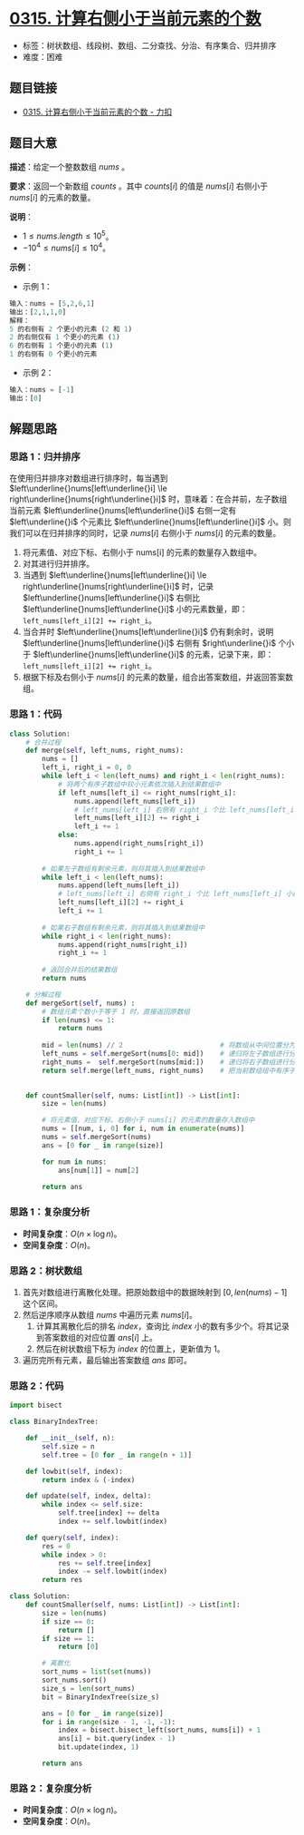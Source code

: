 # [0315. 计算右侧小于当前元素的个数](https://leetcode.cn/problems/count-of-smaller-numbers-after-self/)

- 标签：树状数组、线段树、数组、二分查找、分治、有序集合、归并排序
- 难度：困难

## 题目链接

- [0315. 计算右侧小于当前元素的个数 - 力扣](https://leetcode.cn/problems/count-of-smaller-numbers-after-self/)

## 题目大意

**描述**：给定一个整数数组 $nums$ 。

**要求**：返回一个新数组 $counts$ 。其中 $counts[i]$ 的值是 $nums[i]$ 右侧小于 $nums[i]$ 的元素的数量。

**说明**：

- $1 \le nums.length \le 10^5$。
- $-10^4 \le nums[i] \le 10^4$。

**示例**：

- 示例 1：

```python
输入：nums = [5,2,6,1]
输出：[2,1,1,0] 
解释：
5 的右侧有 2 个更小的元素 (2 和 1)
2 的右侧仅有 1 个更小的元素 (1)
6 的右侧有 1 个更小的元素 (1)
1 的右侧有 0 个更小的元素
```

- 示例 2：

```python
输入：nums = [-1]
输出：[0]
```

## 解题思路

### 思路 1：归并排序

在使用归并排序对数组进行排序时，每当遇到 $left\underline{}nums[left\underline{}i] \le right\underline{}nums[right\underline{}i]$ 时，意味着：在合并前，左子数组当前元素 $left\underline{}nums[left\underline{}i]$ 右侧一定有 $left\underline{}i$ 个元素比 $left\underline{}nums[left\underline{}i]$ 小。则我们可以在归并排序的同时，记录 $nums[i]$ 右侧小于 $nums[i]$ 的元素的数量。

1. 将元素值、对应下标、右侧小于 nums[i] 的元素的数量存入数组中。
2. 对其进行归并排序。
3. 当遇到 $left\underline{}nums[left\underline{}i] \le right\underline{}nums[right\underline{}i]$ 时，记录 $left\underline{}nums[left\underline{}i]$ 右侧比 $left\underline{}nums[left\underline{}i]$ 小的元素数量，即：`left_nums[left_i][2] += right_i`。
4. 当合并时 $left\underline{}nums[left\underline{}i]$ 仍有剩余时，说明 $left\underline{}nums[left\underline{}i]$ 右侧有 $right\underline{}i$ 个小于 $left\underline{}nums[left\underline{}i]$ 的元素，记录下来，即：`left_nums[left_i][2] += right_i`。
5. 根据下标及右侧小于 $nums[i]$ 的元素的数量，组合出答案数组，并返回答案数组。

### 思路 1：代码

```python
class Solution:
    # 合并过程
    def merge(self, left_nums, right_nums):
        nums = []
        left_i, right_i = 0, 0
        while left_i < len(left_nums) and right_i < len(right_nums):
            # 将两个有序子数组中较小元素依次插入到结果数组中
            if left_nums[left_i] <= right_nums[right_i]:
                nums.append(left_nums[left_i])
                # left_nums[left_i] 右侧有 right_i 个比 left_nums[left_i] 小的
                left_nums[left_i][2] += right_i
                left_i += 1
            else:
                nums.append(right_nums[right_i])
                right_i += 1
        
        # 如果左子数组有剩余元素，则将其插入到结果数组中
        while left_i < len(left_nums):
            nums.append(left_nums[left_i])
            # left_nums[left_i] 右侧有 right_i 个比 left_nums[left_i] 小的
            left_nums[left_i][2] += right_i
            left_i += 1
        
        # 如果右子数组有剩余元素，则将其插入到结果数组中
        while right_i < len(right_nums):
            nums.append(right_nums[right_i])
            right_i += 1
        
        # 返回合并后的结果数组
        return nums

    # 分解过程
    def mergeSort(self, nums) :
        # 数组元素个数小于等于 1 时，直接返回原数组
        if len(nums) <= 1:
            return nums
        
        mid = len(nums) // 2                        # 将数组从中间位置分为左右两个数组
        left_nums = self.mergeSort(nums[0: mid])    # 递归将左子数组进行分解和排序
        right_nums =  self.mergeSort(nums[mid:])    # 递归将右子数组进行分解和排序
        return self.merge(left_nums, right_nums)    # 把当前数组组中有序子数组逐层向上，进行两两合并
        

    def countSmaller(self, nums: List[int]) -> List[int]:
        size = len(nums)

        # 将元素值、对应下标、右侧小于 nums[i] 的元素的数量存入数组中
        nums = [[num, i, 0] for i, num in enumerate(nums)]
        nums = self.mergeSort(nums)
        ans = [0 for _ in range(size)]

        for num in nums:
            ans[num[1]] = num[2]
        
        return ans
```

### 思路 1：复杂度分析

- **时间复杂度**：$O(n \times \log n)$。
- **空间复杂度**：$O(n)$。

### 思路 2：树状数组

1. 首先对数组进行离散化处理。把原始数组中的数据映射到 $[0, len(nums) - 1]$ 这个区间。
2. 然后逆序顺序从数组 $nums$ 中遍历元素 $nums[i]$。
   1. 计算其离散化后的排名 $index$，查询比 $index$ 小的数有多少个。将其记录到答案数组的对应位置 $ans[i]$ 上。
   2. 然后在树状数组下标为 $index$ 的位置上，更新值为 $1$。
3. 遍历完所有元素，最后输出答案数组 $ans$ 即可。

### 思路 2：代码

```python
import bisect

class BinaryIndexTree:

    def __init__(self, n):
        self.size = n
        self.tree = [0 for _ in range(n + 1)]

    def lowbit(self, index):
        return index & (-index)

    def update(self, index, delta):
        while index <= self.size:
            self.tree[index] += delta
            index += self.lowbit(index)

    def query(self, index):
        res = 0
        while index > 0:
            res += self.tree[index]
            index -= self.lowbit(index)
        return res

class Solution:
    def countSmaller(self, nums: List[int]) -> List[int]:
        size = len(nums)
        if size == 0:
            return []
        if size == 1:
            return [0]

        # 离散化
        sort_nums = list(set(nums))
        sort_nums.sort()
        size_s = len(sort_nums)
        bit = BinaryIndexTree(size_s)

        ans = [0 for _ in range(size)]
        for i in range(size - 1, -1, -1):
            index = bisect.bisect_left(sort_nums, nums[i]) + 1
            ans[i] = bit.query(index - 1)
            bit.update(index, 1)

        return ans
```

### 思路 2：复杂度分析

- **时间复杂度**：$O(n \times \log n)$。
- **空间复杂度**：$O(n)$。

